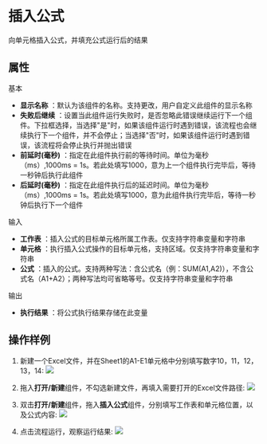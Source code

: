 # 插入公式

向单元格插入公式，并填充公式运行后的结果

## 属性
基本
- **显示名称** ：默认为该组件的名称。支持更改，用户自定义此组件的显示名称
- **失败后继续** ：设置当此组件运行失败时，是否忽略此错误继续运行下一个组件。下拉框选择，当选择"是"时，如果该组件运行时遇到错误，该流程也会继续执行下一个组件，并不会停止；当选择"否"时，如果该组件运行时遇到错误，该流程将会停止执行并抛出错误
- **前延时(毫秒)** ：指定在此组件执行前的等待时间。单位为毫秒（ms）,1000ms = 1s。若此处填写1000，意为上一个组件执行完毕后，等待一秒钟后执行此组件
- **后延时(毫秒)** ：指定在此组件执行后的延迟时间。单位为毫秒（ms）,1000ms = 1s。若此处填写1000，意为此组件执行完毕后，等待一秒钟后执行下一个组件


输入

- **工作表** ：插入公式的目标单元格所属工作表。仅支持字符串变量和字符串
- **单元格** ：执行插入公式操作的目标单元格，支持区域。仅支持字符串变量和字符串
- **公式** ：插入的公式。支持两种写法：含公式名（例：SUM(A1,A2)），不含公式名（A1+A2）；两种写法均可省略等号。仅支持字符串变量和字符串

输出

- **执行结果** ：将公式执行结果存储在此变量


## 操作样例
1. 新建一个Excel文件，并在Sheet1的A1-E1单元格中分别填写数字10，11，12，13，14:
![](https://docimages.blob.core.chinacloudapi.cn/images/Activities/wps55.png)

2. 拖入**打开/新建**组件，不勾选新建文件，再填入需要打开的Excel文件路径:
![](https://docimages.blob.core.chinacloudapi.cn/images/Activities/wps5.png)

3. 双击**打开/新建**组件，拖入**插入公式**组件，分别填写工作表和单元格位置，以及公式内容:
![](https://docimages.blob.core.chinacloudapi.cn/images/Activities/wps56.png)

4. 点击流程运行，观察运行结果:
![](https://docimages.blob.core.chinacloudapi.cn/images/Activities/wps57.png)
